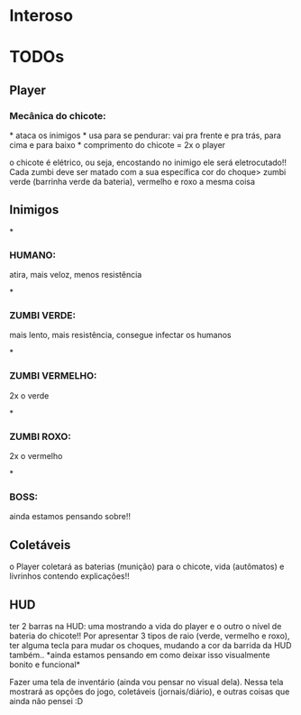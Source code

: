# Interoso

<h1>TODOs</h1>

<h2>Player</h2>
<h3>Mecânica do chicote:</h3>
* ataca os inimigos
* usa para se pendurar: vai pra frente e pra trás, para cima e para baixo
* comprimento do chicote = 2x o player

o chicote é elétrico, ou seja, encostando no inimigo ele será eletrocutado!!
Cada zumbi deve ser matado com a sua específica cor do choque> zumbi verde (barrinha verde da bateria), vermelho e roxo a mesma coisa 

<h2>Inimigos</h2>
*<h3>HUMANO:</h3> atira, mais veloz, menos resistência

*<h3>ZUMBI VERDE:</h3> mais lento, mais resistência, consegue infectar os humanos

*<h3>ZUMBI VERMELHO:</h3> 2x o verde

*<h3>ZUMBI ROXO:</h3> 2x o vermelho

*<h3>BOSS:</h3> ainda estamos pensando sobre!!

<h2>Coletáveis</h2>
o Player coletará as baterias (munição) para o chicote, vida (autômatos) e livrinhos contendo explicações!!

<h2>HUD</h2>
ter 2 barras na HUD: uma mostrando a vida do player e o outro o nível de bateria do chicote!! Por apresentar 3 tipos de raio (verde, vermelho e roxo), ter alguma tecla para mudar os choques, mudando a cor da barrida da HUD também.. *ainda estamos pensando em como deixar isso visualmente bonito e funcional*

Fazer uma tela de inventário (ainda vou pensar no visual dela). Nessa tela mostrará as opções do jogo, coletáveis (jornais/diário), e outras coisas que ainda não pensei :D